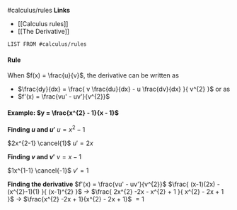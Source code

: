 #calculus/rules
**Links**
- [[Calculus rules]] 
- [[The Derivative]] 
```dataview
LIST FROM #calculus/rules
```
#### Rule
When $f(x) = \frac{u}{v}$, the derivative can be written as 
- $\frac{dy}{dx} = \frac{ v \frac{du}{dx} - u \frac{dv}{dx} }{ v^{2} }$ or as 
- $f'(x) = \frac{vu' - uv'}{v^{2}}$

#### Example: $y = \frac{x^{2} - 1}{x - 1}$
**Finding $u$ and $u'$**
$u = x^{2} - 1$

$2x^{2-1} \cancel{1}$
$u' = 2x$

**Finding $v$ and $v'$**
$v = x - 1$

$1x^{1-1} \cancel{-1}$
$v' = 1$

**Finding the derivative**
$f'(x) = \frac{vu' - uv'}{v^{2}}$
$\frac{ (x-1)(2x) - (x^{2}-1)(1) }{ (x-1)^{2} }$
-> $\frac{ 2x^{2} -2x - x^{2} + 1 }{ x^{2} - 2x + 1 }$
-> $\frac{x^{2} -2x + 1}{x^{2} - 2x + 1}$
$= 1$

